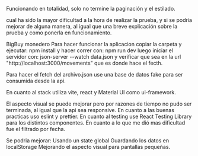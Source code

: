 Funcionando en totalidad, solo no termine la paginación y el estilado.

cual ha sido la mayor dificultad a la hora de realizar la prueba, y si se podría mejorar de alguna manera, al igual que una breve explicación sobre la prueba y como ponerla en funcionamiento.

BigBuy monedero
Para hacer funcionar la aplicacion copiar la carpeta y ejecutar: npm install y hacer correr con: npm run dev
luego iniciar el servidor con:
json-server --watch data.json
y verificar que sea en la url
"http://localhost:3000/movements" que es donde hace el fecth.

Para hacer el fetch del archivo.json use una base de datos fake para ser consumida desde la api.

En cuanto al stack utiliza vite, react y Material UI como ui-framework.

El aspecto visual se puede mejorar pero por razones de tiempo no pudo ser terminada, al igual que la api sea responsive.
En cuanto a las buenas practicas uso eslint y prettier.
En cuanto al testing use React Testing Library para los distintos componentes.
En cuanto a lo que me dió mas dificultad fue el filtrado por fecha.

Se podria mejorar:
Usando un state global
Guardando los datos en localStorage
Mejorando el aspecto visual para pantallas pequeñas.
